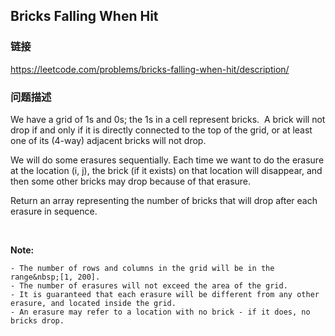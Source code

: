## Bricks Falling When Hit  
### 链接  
https://leetcode.com/problems/bricks-falling-when-hit/description/  
### 问题描述
We have a grid of 1s and 0s; the 1s in a cell represent bricks.&nbsp; A brick will not drop if and only if it is directly connected to the top of the grid, or at least one of its (4-way) adjacent bricks will not drop.

We will do some erasures&nbsp;sequentially. Each time we want to do the erasure at the location (i, j), the brick (if it exists) on that location will disappear, and then some other bricks may&nbsp;drop because of that&nbsp;erasure.

Return an array representing the number of bricks that will drop after each erasure in sequence.

&nbsp;

**Note:**

	- The number of rows and columns in the grid will be in the range&nbsp;[1, 200].
	- The number of erasures will not exceed the area of the grid.
	- It is guaranteed that each erasure will be different from any other erasure, and located inside the grid.
	- An erasure may refer to a location with no brick - if it does, no bricks drop.
